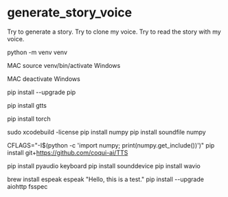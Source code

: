 # generate_story_voice

Try to generate a story.
Try to clone my voice.
Try to read the story with my voice.

python -m venv venv

<!-- to activate the test environment -->

MAC
source venv/bin/activate
Windows

<!-- To go out the test environment -->
MAC
deactivate
Windows

pip install --upgrade pip

<!-- For generate_voice.py -->
pip install gtts

<!-- For generate_voice2.py -->
pip install torch

<!-- Need to give the accord for the licene Xcode (MAC) -->
sudo xcodebuild -license
pip install numpy
pip install soundfile numpy

CFLAGS="-I$(python -c 'import numpy; print(numpy.get_include())')" pip install git+https://github.com/coqui-ai/TTS


<!-- For record_voice.py -->
pip install pyaudio keyboard
pip install sounddevice
pip install wavio

<!-- For generate_voice3.py -->
brew install espeak
espeak "Hello, this is a test."
pip install --upgrade aiohttp fsspec